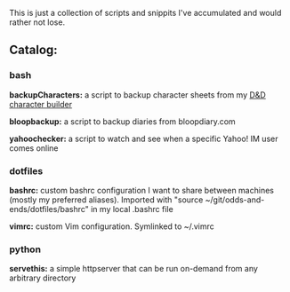 This is just a collection of scripts and snippits I've accumulated and would rather not lose.

## Catalog:

### bash
**backupCharacters:** a script to backup character sheets from my [D&D character builder](https://github.com/imnotpete/characterbuilder)

**bloopbackup:** a script to backup diaries from bloopdiary.com

**yahoochecker:** a script to watch and see when a specific Yahoo! IM user comes online

### dotfiles
**bashrc:** custom bashrc configuration I want to share between machines (mostly my preferred aliases). Imported with "source ~/git/odds-and-ends/dotfiles/bashrc" in my local .bashrc file

**vimrc:** custom Vim configuration. Symlinked to ~/.vimrc

### python
**servethis:** a simple httpserver that can be run on-demand from any arbitrary directory

